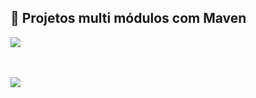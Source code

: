 ## 📌 Projetos multi módulos com Maven

<img align=center src="https://cdn.discordapp.com/attachments/1098139264258158602/1156267927666950174/image.png?ex=651459ec&is=6513086c&hm=d72fae536fff2b6d8245363c07b738f527015c493d4ec42f0a0be03f688485c6&">
<p>
<br>
<br>

<img align=center src="https://cdn.discordapp.com/attachments/1098139264258158602/1156268009812410369/image.png?ex=651459ff&is=6513087f&hm=7e5f239a3e1845c919c45a06e9a43d6994e78ba8e9694a0fc6a816780b45ab35&">
<p>
<br>
<br>
